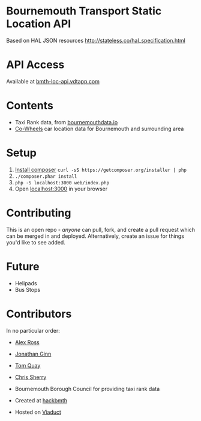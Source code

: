 # Bournemouth Transport Static Location API
Based on HAL JSON resources http://stateless.co/hal_specification.html

# API Access
Available at [bmth-loc-api.vdtapp.com](https://bmth-loc-api.vdtapp.com/)

# Contents
* Taxi Rank data, from [bournemouthdata.io](http://bournemouthdata.io/#Transport)
* [Co-Wheels](http://www.co-wheels.org.uk/) car location data for Bournemouth and surrounding area

# Setup
1. [Install composer](https://getcomposer.org/download) `curl -sS https://getcomposer.org/installer | php`
2. `./composer.phar install`
3. `php -S localhost:3000 web/index.php`
4. Open [localhost:3000](http://localhost:3000) in your browser

# Contributing
This is an open repo - *anyone* can pull, fork, and create a pull request which can be merged in and deployed. Alternatively, create an issue for things you'd like to see added.

# Future
* Helipads
* Bus Stops

# Contributors
In no particular order:
* [Alex Ross](http://twitter.com/rossey)
* [Jonathan Ginn](http://twitter.com/jonginn)
* [Tom Quay](http://twitter.com/tomatbase)
* [Chris Sherry](http://twitter.com/tweetingsherry)
* Bournemouth Borough Council for providing taxi rank data

* Created at [hackbmth](http://hackbmth.org)
* Hosted on [Viaduct](http://viaduct.io)
